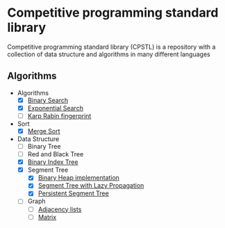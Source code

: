 # Competitive programming standard library
Competitive programming standard library (CPSTL) is a repository with a
 collection of data structure and algorithms in many different languages
 
 ## Algorithms
 
- Algorithms
    - [X] [Binary Search](https://github.com/vincenzopalazzo/cpstl/tree/master/cpp/algoritmins/search)
    - [X] [Exponential Search](https://github.com/vincenzopalazzo/cpstl/tree/master/cpp/algoritmins/search)
    - [ ] [Karp Rabin fingerprint ]()
- Sort
    - [X] [Merge Sort](https://github.com/vincenzopalazzo/cpstl/tree/master/cpp/algoritmins/sort)
- Data Structure
    - [ ] Binary Tree
    - [ ] Red and Black Tree
    - [X] [Binary Index Tree](https://github.com/vincenzopalazzo/cpstl/tree/master/cpp/data_structures/fenwicktree)
    - [X] Segment Tree
        - [X] [Binary Heap implementation](https://github.com/vincenzopalazzo/cpstl/tree/master/cpp/data_structures/segmenttree)
        - [X] [Segment Tree with Lazy Propagation](https://github.com/vincenzopalazzo/cpstl/tree/master/cpp/data_structures/segmenttree/advanced/lazyprop)
        - [X] [Persistent Segment Tree](https://github.com/vincenzopalazzo/cpstl/tree/master/cpp/data_structures/segmenttree/advanced/persistend_segment_tree)
    - [ ] Graph
        - [ ] [Adjacency lists]()
        - [ ] [Matrix]()
